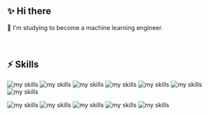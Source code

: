 <!-- プロフィールや連絡先を変更 -->
## ✨ Hi there

🌱 I'm studying to become a machine learning engineer.
<br>
<br>
<br>

## ⚡ Skills
<img alt="my skills" src="https://skillicons.dev/icons?theme=light&perline=16
  &i=c,cpp,cmake" />
<img alt="my skills" src="https://skillicons.dev/icons?theme=light&perline=16
  &i=java" />
<img alt="my skills" src="https://skillicons.dev/icons?theme=light&perline=16
  &i=html,css,tailwind,php,laravel,js,ts,react,materialui,next,figma,wordpress" />
<img alt="my skills" src="https://skillicons.dev/icons?theme=light&perline=16
  &i=python,opencv,sklearn,pytorch,fastapi" />
<img alt="my skills" src="https://skillicons.dev/icons?theme=light&perline=16
  &i=md,latex" />
<img alt="my skills" src="https://skillicons.dev/icons?theme=light&perline=16
  &i=mysql,postgres,prisma" />
<img alt="my skills" src="https://skillicons.dev/icons?theme=light&perline=16
  &i=docker,powershell,git,github,githubactions,ubuntu,linux,eclipse,vscode,emacs,azure" />
  
<img alt="my skills" src="https://skillicons.dev/icons?theme=light&perline=16
  &i=git,github,githubactions" />
<img alt="my skills" src="https://skillicons.dev/icons?theme=light&perline=16
  &i=docker,ubuntu," />
<img alt="my skills" src="https://skillicons.dev/icons?theme=light&perline=16
  &i=linux,eclipse,vscode,emacs,azure" />
<img alt="my skills" src="https://skillicons.dev/icons?theme=light&perline=16&i=c,cpp,cmake,java,html,css,tailwind,php,laravel,js,ts,react,materialui,next,figma,wordpress,python,opencv,sklearn,pytorch,fastapi,md,latex,mysql,postgres,prisma,docker,powershell,git,github,githubactions,ubuntu,linux,eclipse,vscode,emacs,azure" />
<img alt="my skills" src="https://skillicons.dev/icons?theme=light&perline=16&i=c,cpp,cmake,java,html,css,tailwind,php,laravel,js,ts,react,materialui,next,figma,wordpress,python,opencv,sklearn,pytorch,fastapi,md,latex,mysql,postgres,prisma,docker,powershell,git,github,githubactions,ubuntu,linux,eclipse,vscode,emacs,azure" />
<br>

<!--
This repository is a ✨ _special_ ✨ repository because its `README.md` (this file) appears on your GitHub profile.

Here are some ideas to get you started:

- 🔭 I’m currently working on ...
- 🌱 I’m currently learning ...
- 👯 I’m looking to collaborate on ...
- 🤔 I’m looking for help with ...
- 💬 Ask me about ...
- 📫 How to reach me: ...
- 😄 Pronouns: ...
- ⚡ Fun fact: ...
- 🧑‍💻
-->

